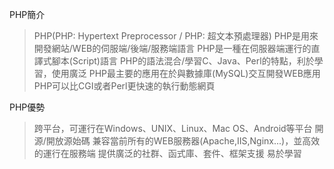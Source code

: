 PHP簡介
>PHP(PHP: Hypertext Preprocessor / PHP: 超文本預處理器)
>PHP是用來開發網站/WEB的伺服端/後端/服務端語言
>PHP是一種在伺服器端運行的直譯式腳本(Script)語言
>PHP的語法混合/學習C、Java、Perl的特點，利於學習，使用廣泛
>PHP最主要的應用在於與數據庫(MySQL)交互開發WEB應用
>PHP可以比CGI或者Perl更快速的執行動態網頁

PHP優勢
> 跨平台，可運行在Windows、UNIX、Linux、Mac OS、Android等平台
> 開源/開放源始碼
> 兼容當前所有的WEB服務器(Apache,IIS,Nginx...)，並高效的運行在服務端
> 提供廣泛的社群、函式庫、套件、框架支援
> 易於學習
